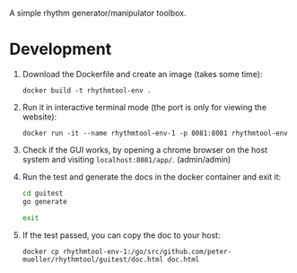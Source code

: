 A simple rhythm generator/manipulator toolbox.


# Development

1.  Download the Dockerfile and create an image (takes some time):

    `docker build -t rhythmtool-env .`

2.  Run it in interactive terminal mode (the port is only for viewing the website):

    `docker run -it --name rhythmtool-env-1 -p 8081:8081 rhythmtool-env`

3.  Check if the GUI works, by opening a chrome browser on the host system and visiting
    `localhost:8081/app/`. (admin/admin)

4.  Run the test and generate the docs in the docker container and exit it:

    ```sh
    cd guitest
    go generate

    exit
    ```

5.  If the test passed, you can copy the doc to your host:

    `docker cp rhythmtool-env-1:/go/src/github.com/peter-mueller/rhythmtool/guitest/doc.html doc.html`

